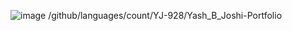 ![image](https://github.com/YJ-928/Yash_B_Joshi-Portfolio/assets/68319416/7f9abc44-e596-4742-a2e2-d532773f309c)
/github/languages/count/YJ-928/Yash_B_Joshi-Portfolio
